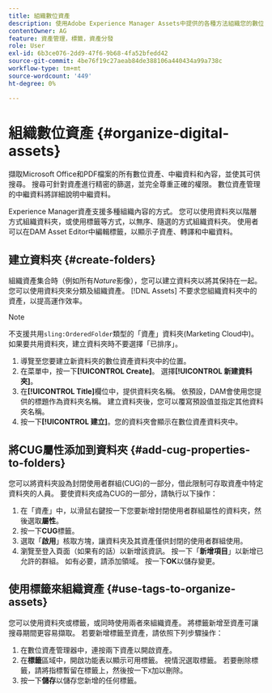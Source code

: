 ```yaml
---
title: 組織數位資產
description: 使用Adobe Experience Manager Assets中提供的各種方法組織您的數位資產。
contentOwner: AG
feature: 資產管理，標籤，資產分發
role: User
exl-id: 6b3ce076-2dd9-47f6-9b68-4fa52bfedd42
source-git-commit: 4be76f19c27aeab84de388106a440434a99a738c
workflow-type: tm+mt
source-wordcount: '449'
ht-degree: 0%

---
```


# 組織數位資產 {#organize-digital-assets}

擷取Microsoft Office和PDF檔案的所有數位資產、中繼資料和內容，並使其可供搜尋。 搜尋可針對資產進行精密的篩選，並完全尊重正確的權限。 數位資產管理的中繼資料將詳細說明中繼資料。

Experience Manager資產支援多種組織內容的方式。 您可以使用資料夾以階層方式組織資料夾，或使用標籤等方式，以無序、隨選的方式組織資料夾。 使用者可以在DAM Asset Editor中編輯標籤，以顯示子資產、轉譯和中繼資料。

## 建立資料夾 {#create-folders}

組織資產集合時（例如所有&#x200B;*Nature*&#x200B;影像），您可以建立資料夾以將其保持在一起。 您可以使用資料夾來分類及組織資產。 [!DNL Assets] 不要求您組織資料夾中的資產，以提高運作效率。

>[!NOTE]
>
>不支援共用`sling:OrderedFolder`類型的「資產」資料夾(Marketing Cloud中)。 如果要共用資料夾，建立資料夾時不要選擇「已排序」。

1. 導覽至您要建立新資料夾的數位資產資料夾中的位置。
1. 在菜單中，按一下&#x200B;**[!UICONTROL Create]**。 選擇&#x200B;**[!UICONTROL 新建資料夾]**。
1. 在&#x200B;**[!UICONTROL Title]**&#x200B;欄位中，提供資料夾名稱。 依預設，DAM會使用您提供的標題作為資料夾名稱。 建立資料夾後，您可以覆寫預設值並指定其他資料夾名稱。
1. 按一下&#x200B;**[!UICONTROL 建立]**。您的資料夾會顯示在數位資產資料夾中。

## 將CUG屬性添加到資料夾 {#add-cug-properties-to-folders}

您可以將資料夾設為封閉使用者群組(CUG)的一部分，借此限制可存取資產中特定資料夾的人員。 要使資料夾成為CUG的一部分，請執行以下操作：

1. 在「資產」中，以滑鼠右鍵按一下您要新增封閉使用者群組屬性的資料夾，然後選取&#x200B;**屬性**。
1. 按一下&#x200B;**CUG**&#x200B;標籤。
1. 選取「**啟用**」核取方塊，讓資料夾及其資產僅供封閉的使用者群組使用。
1. 瀏覽至登入頁面（如果有的話）以新增該資訊。 按一下「**新增項目**」以新增已允許的群組。 如有必要，請添加領域。 按一下&#x200B;**OK**&#x200B;以儲存變更。

## 使用標籤來組織資產 {#use-tags-to-organize-assets}

您可以使用資料夾或標籤，或同時使用兩者來組織資產。 將標籤新增至資產可讓搜尋期間更容易擷取。 若要新增標籤至資產，請依照下列步驟操作：

1. 在數位資產管理器中，連按兩下資產以開啟資產。
1. 在&#x200B;**標籤**&#x200B;區域中，開啟功能表以顯示可用標籤。 視情況選取標籤。 若要刪除標籤，請將指標暫留在標籤上，然後按一下`X`加以刪除。
1. 按一下&#x200B;**儲存**&#x200B;以儲存您新增的任何標籤。
